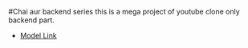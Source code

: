 #Chai aur backend series
this is a mega project of youtube clone only backend part.
- [Model Link](https://app.eraser.io/workspace/YtPqZ1VogxGy1jzIDkzj)